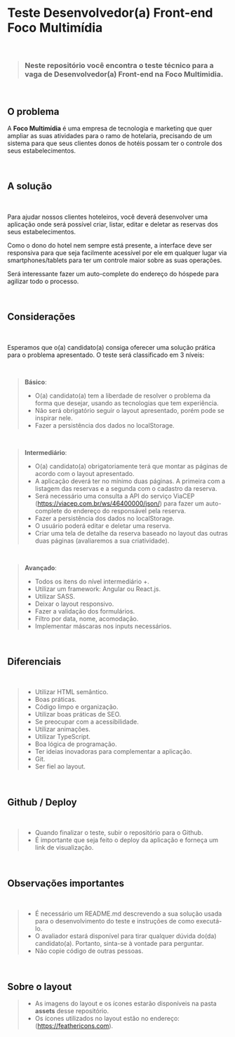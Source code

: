 # Teste Desenvolvedor(a) Front-end Foco Multimídia

<br>

> ### Neste repositório você encontra o teste técnico para a vaga de **Desenvolvedor(a) Front-end na Foco Multimidia**.

<br>

## O problema

A **Foco Multimídia** é uma empresa de tecnologia e marketing que quer ampliar as suas atividades para o ramo de hotelaria, precisando de um sistema para que seus clientes donos de hotéis possam ter o controle dos seus estabelecimentos.

<br>

## A solução

<br>

Para ajudar nossos clientes hoteleiros, você deverá desenvolver uma aplicação onde será possível criar, listar, editar e deletar as reservas dos seus estabelecimentos.

Como o dono do hotel nem sempre está presente, a interface deve ser responsiva para que seja facilmente acessível por ele em qualquer lugar via smartphones/tablets para ter um controle maior sobre as suas operações.

Será interessante fazer um auto-complete do endereço do hóspede para agilizar todo o processo.

<br>

## Considerações

<br>

Esperamos que o(a) candidato(a) consiga oferecer uma solução prática para o problema apresentado. O teste será classificado em 3 níveis:

<br>

> **Básico**:
>
> - O(a) candidato(a) tem a liberdade de resolver o problema da forma que desejar, usando as tecnologias que tem experiência.
> - Não será obrigatório seguir o layout apresentado, porém pode se inspirar nele.
> - Fazer a persistência dos dados no localStorage.

<br>

> **Intermediário**:
>
> - O(a) candidato(a) obrigatoriamente terá que montar as páginas de acordo com o layout apresentado.
> - A aplicação deverá ter no mínimo duas páginas. A primeira com a listagem das reservas e a segunda com o cadastro da reserva.
> - Será necessário uma consulta a API do serviço ViaCEP (https://viacep.com.br/ws/46400000/json/) para fazer um auto-complete do endereço do responsável pela reserva.
> - Fazer a persistência dos dados no localStorage.
> - O usuário poderá editar e deletar uma reserva.
> - Criar uma tela de detalhe da reserva baseado no layout das outras duas páginas (avaliaremos a sua criatividade).

<br>

> **Avançado**:
>
> - Todos os itens do nível intermediário +.
> - Utilizar um framework: Angular ou React.js.
> - Utilizar SASS.
> - Deixar o layout responsivo.
> - Fazer a validação dos formulários.
> - Filtro por data, nome, acomodação.
> - Implementar máscaras nos inputs necessários.

<br>

## Diferenciais

<br>

> - Utilizar HTML semântico.
> - Boas práticas.
> - Código limpo e organização.
> - Utilizar boas práticas de SEO.
> - Se preocupar com a acessibilidade.
> - Utilizar animações.
> - Utilizar TypeScript.
> - Boa lógica de programação.
> - Ter ideias inovadoras para complementar a aplicação.
> - Git.
> - Ser fiel ao layout.

<br>

## Github / Deploy

<br>

> - Quando finalizar o teste, subir o repositório para o Github.
> - É importante que seja feito o deploy da aplicação e forneça um link de visualização.

<br>

## Observações importantes

<br>

> - É necessário um README.md descrevendo a sua solução usada para o desenvolvimento do teste e instruções de como executá-lo.
> - O avaliador estará disponível para tirar qualquer dúvida do(da) candidato(a). Portanto, sinta-se à vontade para perguntar.
> - Não copie código de outras pessoas.

<br>

## Sobre o layout

> - As imagens do layout e os ícones estarão disponíveis na pasta **assets** desse repositório.
> - Os ícones utilizados no layout estão no endereço: (https://feathericons.com).
